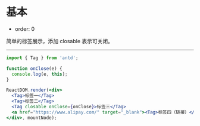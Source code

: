 # 基本

- order: 0

简单的标签展示，添加 closable 表示可关闭。

---

````jsx
import { Tag } from 'antd';

function onClose(e) {
  console.log(e, this);
}

ReactDOM.render(<div>
  <Tag>标签一</Tag>
  <Tag>标签二</Tag>
  <Tag closable onClose={onClose}>标签三</Tag>
  <a href="https://www.alipay.com/" target="_blank"><Tag>标签四（链接）</Tag></a>
</div>, mountNode);
````
